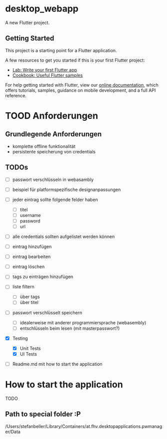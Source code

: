 # desktop_webapp

A new Flutter project.

## Getting Started

This project is a starting point for a Flutter application.

A few resources to get you started if this is your first Flutter project:

- [Lab: Write your first Flutter app](https://flutter.dev/docs/get-started/codelab)
- [Cookbook: Useful Flutter samples](https://flutter.dev/docs/cookbook)

For help getting started with Flutter, view our
[online documentation](https://flutter.dev/docs), which offers tutorials,
samples, guidance on mobile development, and a full API reference.



# TOOD Anforderungen

## Grundlegende Anforderungen
- komplette offline funktionalität
- persistente speicherung von credentials

## TODOs
- [ ] passwort verschlüsseln in webasambly
- [ ] beispiel für platformspezifische designanpassungen 
- [ ] jeder eintrag sollte folgende felder haben
    - [ ] titel
    - [ ] username
    - [ ] password
    - [ ] url
- [ ] alle credentials sollten aufgelistet werden können
- [ ] eintrag hinzufügen
- [ ] eintrag bearbeiten
- [ ] eintrag löschen
- [ ] tags zu einträgen hinzufügen
- [ ] liste filtern
    - [ ] über tags
    - [ ] über titel
- [ ] passwort verschlüsselt speichern
    - [ ] idealerweise mit anderer programmiersprache (webasembly)
    - [ ] entschlüsseln beim lesen (mit masterpasswort?)
- [x] Testing
    - [x] Unit Tests
    - [x] UI Tests
- [ ] Readme.md mit how to start the application


# How to start the application

TODO

## Path to special folder :P

/Users/stefanbeller/Library/Containers/at.fhv.desktopapplications.pwmanager/Data